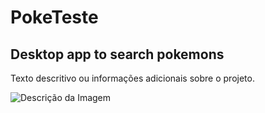 # PokeTeste
## Desktop app to search pokemons

Texto descritivo ou informações adicionais sobre o projeto.

![Descrição da Imagem](https://raw.githubusercontent.com/kaiodeodato/PokeTeste/3bfd9483981c0a512344a41f2bd0e72daaa7f32d/Captura%20de%20ecr%C3%A3%202023-11-18%20184258.png?token=A3REYN6CT2TZUCWINZ4ISQ3FLEDEK)
